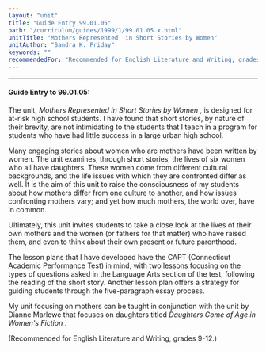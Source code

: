 ```yaml
---
layout: "unit"
title: "Guide Entry 99.01.05"
path: "/curriculum/guides/1999/1/99.01.05.x.html"
unitTitle: "Mothers Represented  in Short Stories by Women"
unitAuthor: "Sandra K. Friday"
keywords: ""
recommendedFor: "Recommended for English Literature and Writing, grades 9-12."
---
```

<body>
<hr/>
 <h4>
  Guide Entry to 99.01.05:
 </h4>
 The unit,
 <i>
  Mothers Represented in Short Stories by Women
 </i>
 , is designed for at-risk high school students.  I have found that short stories, by nature of their brevity, are not intimidating to the students that I teach in a program for students who have had little success in a large urban high school.
 <p>
  Many engaging stories about women who are mothers have been written by women. The unit examines, through short stories, the lives of six women who all have daughters. These women come from different cultural backgrounds, and the life issues with which they are confronted differ as well. It is the aim of this unit to raise the consciousness of my students about how mothers differ from one culture to another, and how issues confronting mothers vary; and yet how much mothers, the world over, have in common.
 </p>
 <p>
  Ultimately, this unit invites students to take a close look at the lives of their own mothers and the women (or fathers for that matter) who have raised them, and even to think about their own present or future parenthood.
 </p>
 <p>
  The lesson plans that I have developed have the CAPT (Connecticut Academic Performance Test) in mind, with two lessons focusing on the types of questions asked in the Language Arts section of the test, following the reading of the short story. Another lesson plan offers a strategy for guiding students through the five-paragraph essay process.
 </p>
 <p>
  My unit focusing on mothers can be taught in conjunction with the unit by Dianne Marlowe that focuses on daughters titled
  <i>
   Daughters Come of Age in Women's Fiction
  </i>
  .
 </p>
 <p>
  (Recommended for English Literature and Writing, grades 9-12.)
 </p>


</body>
